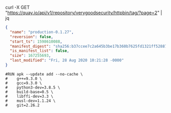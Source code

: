 

curl -X GET "https://quay.io/api/v1/repository/verygoodsecurity/httpbin/tag/?page=2" | jq

```json
{
  "name": "production-0.1.27",
  "reversion": false,
  "start_ts": 1598610088,
  "manifest_digest": "sha256:b37ccee7c2a645b3be17b360b7625fd1321ff528878431cb3e33008d7f512cc4",
  "is_manifest_list": false,
  "size": 167255693,
  "last_modified": "Fri, 28 Aug 2020 10:21:28 -0000"
}
```

```
#RUN apk --update add --no-cache \
#    g++=9.3.0 \
#    gcc=9.3.0 \
#    python3-dev=3.8.5 \
#    build-base=0.5 \
#    libffi-dev=3.3 \
#    musl-dev=1.1.24 \
#    git=2.26.2
```